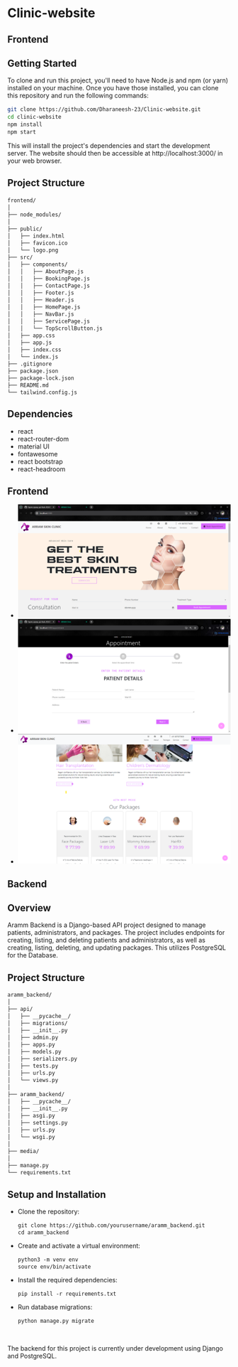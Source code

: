 # Clinic-website

## Frontend
## Getting Started

To clone and run this project, you'll need to have Node.js and npm (or yarn) installed on your machine. Once you have those installed, you can clone this repository and run the following commands:

```bash
git clone https://github.com/Dharaneesh-23/Clinic-website.git
cd clinic-website
npm install
npm start
```
This will install the project's dependencies and start the development server. The website should then be accessible at http://localhost:3000/ in your web browser.

## Project Structure

```
frontend/
│
├── node_modules/
│
├── public/
│   ├── index.html
│   ├── favicon.ico
│   └── logo.png
├── src/
│   ├── components/
│   │   ├── AboutPage.js
│   │   ├── BookingPage.js
│   │   ├── ContactPage.js
│   │   ├── Footer.js
│   │   ├── Header.js
│   │   ├── HomePage.js
│   │   ├── NavBar.js
│   │   ├── ServicePage.js
│   │   └── TopScrollButton.js
│   ├── app.css
│   ├── app.js
│   ├── index.css
│   └── index.js
├── .gitignore
├── package.json
├── package-lock.json
├── README.md
└── tailwind.config.js
```


## Dependencies
 - react
 - react-router-dom
 - material UI
 - fontawesome
 - react bootstrap
 - react-headroom

## Frontend
 - ![Home page](https://github.com/Dharaneesh-23/Clinic-website/blob/main/images/home%20page.png)
 - ![Appointment page](https://github.com/Dharaneesh-23/Clinic-website/blob/main/images/Booking%20page.png)
 - ![Service page](https://github.com/Dharaneesh-23/Clinic-website/blob/main/images/services%20page.png)

## Backend
## Overview
 Aramm Backend is a Django-based API project designed to manage patients, administrators, and packages. The project includes endpoints for creating, listing, and deleting patients and administrators, as well as creating, listing, deleting, and updating packages. This utilizes PostgreSQL for the Database.

## Project Structure
```
aramm_backend/
│
├── api/
│   ├── __pycache__/
│   ├── migrations/
│   ├── __init__.py
│   ├── admin.py
│   ├── apps.py
│   ├── models.py
│   ├── serializers.py
│   ├── tests.py
│   ├── urls.py
│   └── views.py
│
├── aramm_backend/
│   ├── __pycache__/
│   ├── __init__.py
│   ├── asgi.py
│   ├── settings.py
│   ├── urls.py
│   └── wsgi.py
│
├── media/
│
├── manage.py
└── requirements.txt
```
## Setup and Installation
- Clone the repository:
  ```
  git clone https://github.com/yourusername/aramm_backend.git
  cd aramm_backend
- Create and activate a virtual environment:
  ```
  python3 -m venv env
  source env/bin/activate

- Install the required dependencies:
  ```
  pip install -r requirements.txt

- Run database migrations:
  ```
  python manage.py migrate



The backend for this project is currently under development using Django and PostgreSQL.

